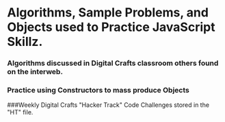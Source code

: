 # Algorithms, Sample Problems, and Objects used to Practice JavaScript Skillz.
### Algorithms discussed in Digital Crafts classroom others found on the interweb.
### Practice using Constructors to mass produce Objects
###Weekly Digital Crafts "Hacker Track" Code Challenges stored in the "HT" file. 

